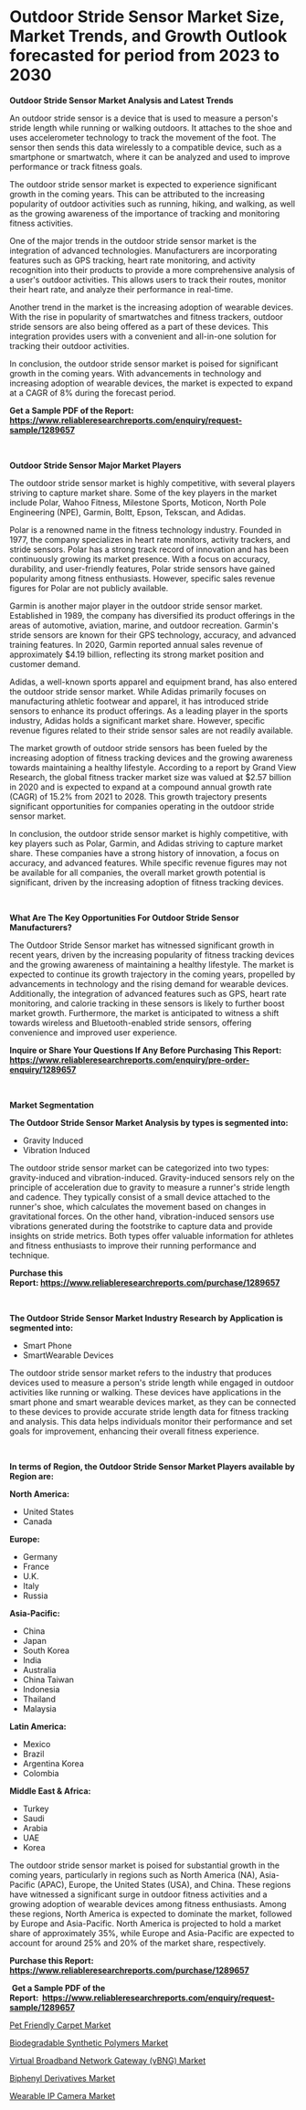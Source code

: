 <p><h1>Outdoor Stride Sensor Market Size, Market Trends, and Growth Outlook forecasted for period from 2023 to 2030</h1></p><p><strong>Outdoor Stride Sensor Market Analysis and Latest Trends</strong></p>
<p><p>An outdoor stride sensor is a device that is used to measure a person's stride length while running or walking outdoors. It attaches to the shoe and uses accelerometer technology to track the movement of the foot. The sensor then sends this data wirelessly to a compatible device, such as a smartphone or smartwatch, where it can be analyzed and used to improve performance or track fitness goals.</p><p>The outdoor stride sensor market is expected to experience significant growth in the coming years. This can be attributed to the increasing popularity of outdoor activities such as running, hiking, and walking, as well as the growing awareness of the importance of tracking and monitoring fitness activities.</p><p>One of the major trends in the outdoor stride sensor market is the integration of advanced technologies. Manufacturers are incorporating features such as GPS tracking, heart rate monitoring, and activity recognition into their products to provide a more comprehensive analysis of a user's outdoor activities. This allows users to track their routes, monitor their heart rate, and analyze their performance in real-time.</p><p>Another trend in the market is the increasing adoption of wearable devices. With the rise in popularity of smartwatches and fitness trackers, outdoor stride sensors are also being offered as a part of these devices. This integration provides users with a convenient and all-in-one solution for tracking their outdoor activities.</p><p>In conclusion, the outdoor stride sensor market is poised for significant growth in the coming years. With advancements in technology and increasing adoption of wearable devices, the market is expected to expand at a CAGR of 8% during the forecast period.</p></p>
<p><strong>Get a Sample PDF of the Report:&nbsp; <a href="https://www.reliableresearchreports.com/enquiry/request-sample/1289657">https://www.reliableresearchreports.com/enquiry/request-sample/1289657</a></strong></p>
<p>&nbsp;</p>
<p><strong>Outdoor Stride Sensor Major Market Players</strong></p>
<p><p>The outdoor stride sensor market is highly competitive, with several players striving to capture market share. Some of the key players in the market include Polar, Wahoo Fitness, Milestone Sports, Moticon, North Pole Engineering (NPE), Garmin, Boltt, Epson, Tekscan, and Adidas.</p><p>Polar is a renowned name in the fitness technology industry. Founded in 1977, the company specializes in heart rate monitors, activity trackers, and stride sensors. Polar has a strong track record of innovation and has been continuously growing its market presence. With a focus on accuracy, durability, and user-friendly features, Polar stride sensors have gained popularity among fitness enthusiasts. However, specific sales revenue figures for Polar are not publicly available.</p><p>Garmin is another major player in the outdoor stride sensor market. Established in 1989, the company has diversified its product offerings in the areas of automotive, aviation, marine, and outdoor recreation. Garmin's stride sensors are known for their GPS technology, accuracy, and advanced training features. In 2020, Garmin reported annual sales revenue of approximately $4.19 billion, reflecting its strong market position and customer demand.</p><p>Adidas, a well-known sports apparel and equipment brand, has also entered the outdoor stride sensor market. While Adidas primarily focuses on manufacturing athletic footwear and apparel, it has introduced stride sensors to enhance its product offerings. As a leading player in the sports industry, Adidas holds a significant market share. However, specific revenue figures related to their stride sensor sales are not readily available.</p><p>The market growth of outdoor stride sensors has been fueled by the increasing adoption of fitness tracking devices and the growing awareness towards maintaining a healthy lifestyle. According to a report by Grand View Research, the global fitness tracker market size was valued at $2.57 billion in 2020 and is expected to expand at a compound annual growth rate (CAGR) of 15.2% from 2021 to 2028. This growth trajectory presents significant opportunities for companies operating in the outdoor stride sensor market.</p><p>In conclusion, the outdoor stride sensor market is highly competitive, with key players such as Polar, Garmin, and Adidas striving to capture market share. These companies have a strong history of innovation, a focus on accuracy, and advanced features. While specific revenue figures may not be available for all companies, the overall market growth potential is significant, driven by the increasing adoption of fitness tracking devices.</p></p>
<p>&nbsp;</p>
<p><strong>What Are The Key Opportunities For Outdoor Stride Sensor Manufacturers?</strong></p>
<p><p>The Outdoor Stride Sensor market has witnessed significant growth in recent years, driven by the increasing popularity of fitness tracking devices and the growing awareness of maintaining a healthy lifestyle. The market is expected to continue its growth trajectory in the coming years, propelled by advancements in technology and the rising demand for wearable devices. Additionally, the integration of advanced features such as GPS, heart rate monitoring, and calorie tracking in these sensors is likely to further boost market growth. Furthermore, the market is anticipated to witness a shift towards wireless and Bluetooth-enabled stride sensors, offering convenience and improved user experience.</p></p>
<p><strong>Inquire or Share Your Questions If Any Before Purchasing This Report: <a href="https://www.reliableresearchreports.com/enquiry/pre-order-enquiry/1289657">https://www.reliableresearchreports.com/enquiry/pre-order-enquiry/1289657</a></strong></p>
<p>&nbsp;</p>
<p><strong>Market Segmentation</strong></p>
<p><strong>The Outdoor Stride Sensor Market Analysis by types is segmented into:</strong></p>
<p><ul><li>Gravity Induced</li><li>Vibration Induced</li></ul></p>
<p><p>The outdoor stride sensor market can be categorized into two types: gravity-induced and vibration-induced. Gravity-induced sensors rely on the principle of acceleration due to gravity to measure a runner's stride length and cadence. They typically consist of a small device attached to the runner's shoe, which calculates the movement based on changes in gravitational forces. On the other hand, vibration-induced sensors use vibrations generated during the footstrike to capture data and provide insights on stride metrics. Both types offer valuable information for athletes and fitness enthusiasts to improve their running performance and technique.</p></p>
<p><strong>Purchase this Report:&nbsp;<a href="https://www.reliableresearchreports.com/purchase/1289657">https://www.reliableresearchreports.com/purchase/1289657</a></strong></p>
<p>&nbsp;</p>
<p><strong>The Outdoor Stride Sensor Market Industry Research by Application is segmented into:</strong></p>
<p><ul><li>Smart Phone</li><li>SmartWearable Devices</li></ul></p>
<p><p>The outdoor stride sensor market refers to the industry that produces devices used to measure a person's stride length while engaged in outdoor activities like running or walking. These devices have applications in the smart phone and smart wearable devices market, as they can be connected to these devices to provide accurate stride length data for fitness tracking and analysis. This data helps individuals monitor their performance and set goals for improvement, enhancing their overall fitness experience.</p></p>
<p>&nbsp;</p>
<p><strong>In terms of Region, the Outdoor Stride Sensor Market Players available by Region are:</strong></p>
<p>
    <p> <strong> North America: </strong>
        <ul>
            <li>United States</li>
            <li>Canada</li>
        </ul>
        </p> 
    <p> <strong> Europe: </strong>
        <ul>
            <li>Germany</li>
            <li>France</li>
            <li>U.K.</li>
            <li>Italy</li>
            <li>Russia</li>
        </ul>
        </p> 
    <p> <strong> Asia-Pacific: </strong>
        <ul>
            <li>China</li>
            <li>Japan</li>
            <li>South Korea</li>
            <li>India</li>
            <li>Australia</li>
            <li>China Taiwan</li>
            <li>Indonesia</li>
            <li>Thailand</li>
            <li>Malaysia</li>
        </ul>
        </p> 
    <p> <strong> Latin America: </strong>
        <ul>
            <li>Mexico</li>
            <li>Brazil</li>
            <li>Argentina Korea</li>
            <li>Colombia</li>
        </ul>
        </p> 
    <p> <strong> Middle East & Africa: </strong>
        <ul>
            <li>Turkey</li>
            <li>Saudi</li>
            <li>Arabia</li>
            <li>UAE</li>
            <li>Korea</li>
        </ul>
    </p>
    </p>
<p><p>The outdoor stride sensor market is poised for substantial growth in the coming years, particularly in regions such as North America (NA), Asia-Pacific (APAC), Europe, the United States (USA), and China. These regions have witnessed a significant surge in outdoor fitness activities and a growing adoption of wearable devices among fitness enthusiasts. Among these regions, North America is expected to dominate the market, followed by Europe and Asia-Pacific. North America is projected to hold a market share of approximately 35%, while Europe and Asia-Pacific are expected to account for around 25% and 20% of the market share, respectively.</p></p>
<p><strong>Purchase this Report: <a href="https://www.reliableresearchreports.com/purchase/1289657">https://www.reliableresearchreports.com/purchase/1289657</a></strong></p>
<p>&nbsp;<strong>Get a Sample PDF of the Report:&nbsp;&nbsp;<a href="https://www.reliableresearchreports.com/enquiry/request-sample/1289657">https://www.reliableresearchreports.com/enquiry/request-sample/1289657</a></strong></p>
<p><strong></strong></p>
<p><p><a href="https://www.linkedin.com/pulse/pet-friendly-carpet-market-size-share-amp-trends-analysis-j14me/">Pet Friendly Carpet Market</a></p><p><a href="https://medium.com/@madelynhowe/biodegradable-synthetic-polymers-market-size-reveals-the-best-marketing-channels-in-global-industry-2b11a602cf69">Biodegradable Synthetic Polymers Market</a></p><p><a href="https://github.com/ashepherd82/Market-Research-Report-List-1/blob/main/virtual-broadband-network-gateway-vbng-market.md">Virtual Broadband Network Gateway (vBNG) Market</a></p><p><a href="https://medium.com/@madelynhowe/biphenyl-derivatives-nbsp-market-focuses-on-market-share-size-and-projected-forecast-till-2030-3470b43565eb">Biphenyl Derivatives Market</a></p><p><a href="https://www.linkedin.com/pulse/wearable-ip-camera-market-size-2023-2030-global-industrial-1okne/">Wearable IP Camera Market</a></p></p>